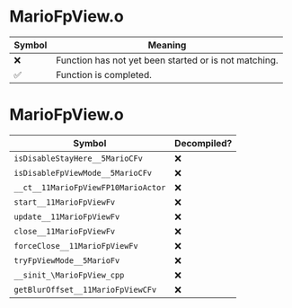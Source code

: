# MarioFpView.o
| Symbol | Meaning 
| ------------- | ------------- 
| :x: | Function has not yet been started or is not matching. 
| :white_check_mark: | Function is completed. 


# MarioFpView.o
| Symbol | Decompiled? |
| ------------- | ------------- |
| `isDisableStayHere__5MarioCFv` | :x: |
| `isDisableFpViewMode__5MarioCFv` | :x: |
| `__ct__11MarioFpViewFP10MarioActor` | :x: |
| `start__11MarioFpViewFv` | :x: |
| `update__11MarioFpViewFv` | :x: |
| `close__11MarioFpViewFv` | :x: |
| `forceClose__11MarioFpViewFv` | :x: |
| `tryFpViewMode__5MarioFv` | :x: |
| `__sinit_\MarioFpView_cpp` | :x: |
| `getBlurOffset__11MarioFpViewCFv` | :x: |
